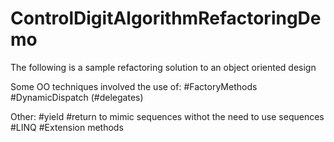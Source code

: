 # ControlDigitAlgorithmRefactoringDemo
The following is a sample refactoring solution to an object oriented design

Some OO techniques involved the use of:
#FactoryMethods
#DynamicDispatch (#delegates)

Other:
#yield #return to mimic sequences withot the need to use sequences
#LINQ
#Extension methods
